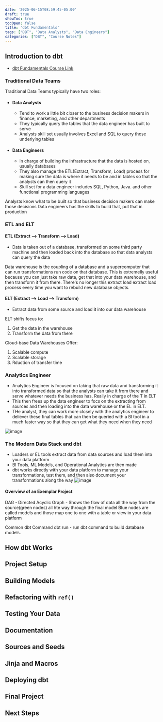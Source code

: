 ```yaml
---
date: '2025-06-15T08:59:45-05:00'
draft: true
showToc: true
tocOpen: false
title: 'dbt Fundamentals'
tags: ["DBT", "Data Analysts", "Data Engineers"]
categories: ["DBT", "Course Notes"]
---
```


## Introduction to dbt
- [dbt Fundamentals Course Link](https://learn.getdbt.com/courses/dbt-fundamentals)

### Traditional Data Teams
Traditional Data Teams typically have two roles:
- #### Data Analysts
    - Tend to work a little bit closer to the business decision makers in finance, marketing, and other departments
    - They typically query the tables that the data engineer has built to serve
    - Analysts skill set usually involves Excel and SQL to query those underlying tables
- #### Data Engineers
    - In charge of building the infrastructure that the data is hosted on, usually databases
    - They also manage the ETL(Extract, Transform, Load) process for making sure the data is where it needs to be and in tables so that the analysts can then query it
    - Skill set for a data engineer includes SQL, Python, Java. and other functional programming languages

Analysts know what to be built so that business decision makers can make those decisions
Data engineers has the skills to build that, put that in production 

### ETL and ELT

#### ETL (Extract --> Transform --> Load)
- Data is taken out of a database, transformed on some third party machine  and then loaded back into the database so that data analysts can query the data

Data warehouse is the coupling of a database and a supercomputer that can run transformations run code on that database.
This is extremelly useful because you can just take raw data, get that into your data warehouse, and then transform it from there. There's no longer this extract load extract load process every time you want to rebuild new database objects.

#### ELT (Extract --> Load --> Transform)
 - Extract data from some source and load it into our data warehouse 
 
 ELT shifts focus to:
 1. Get the data in the warehouse
 2. Transform the data from there

 Cloud-base Data Warehouses Offer:
 1. Scalable compute
 2. Scalable storage
 3. Rduction of transfer time

 ### Analytics Engineer
- Analytics Engineer is focused on taking that raw data and transforming it into transformed data so that the analysts can take it from there and serve whatever needs the business has. 
Really in charge of the T in ELT
- This then frees up the data engineer to focs on the extracting from sources and then loading into the data warehouse or the EL in ELT. 
- THe analyst, they can work more closely with the analytics engineer to deliever these final tables that can then be queried with a BI tool in a much faster way so that they can get what they need when they need

![image](/img/dbtAnalyticsEngineering.png)

### The Modern Data Stack and dbt
- Loaders or EL tools extract data from data sources and load them into your data platform
- BI Tools, ML Models, and Operational Analytics are then made
- dbt works directly with your data platform to manage your transformations, test them, and then also document your transformations along the way
![image](/img/dbtWorkflow.png)

#### Overview of an Exemplar Project
DAG - Directed Acyclic Graph - Shows the flow of data all the way from the source(green nodes) all hte way through the final model
Blue nodes are called models and those map one to one with a table or view in your data platform

Common dbt Command
dbt run - run dbt command to build database models.

## How dbt Works



## Project Setup



## Building Models



## Refactoring with `ref()`



## Testing Your Data



## Documentation


## Sources and Seeds


## Jinja and Macros


## Deploying dbt


## Final Project

## Next Steps
